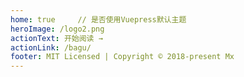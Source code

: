 ```yaml
---
home: true     // 是否使用Vuepress默认主题
heroImage: /logo2.png
actionText: 开始阅读 →
actionLink: /bagu/
footer: MIT Licensed | Copyright © 2018-present Mx
---
```


<div style="text-align: center"> 

</div>
